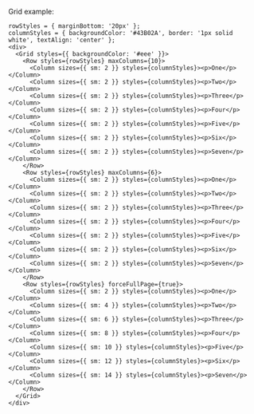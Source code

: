 Grid example:

    rowStyles = { marginBottom: '20px' };
    columnStyles = { backgroundColor: '#43B02A', border: '1px solid white', textAlign: 'center' };
    <div>
      <Grid styles={{ backgroundColor: '#eee' }}>
        <Row styles={rowStyles} maxColumns={10}>
          <Column sizes={{ sm: 2 }} styles={columnStyles}><p>One</p></Column>
          <Column sizes={{ sm: 2 }} styles={columnStyles}><p>Two</p></Column>
          <Column sizes={{ sm: 2 }} styles={columnStyles}><p>Three</p></Column>
          <Column sizes={{ sm: 2 }} styles={columnStyles}><p>Four</p></Column>
          <Column sizes={{ sm: 2 }} styles={columnStyles}><p>Five</p></Column>
          <Column sizes={{ sm: 2 }} styles={columnStyles}><p>Six</p></Column>
          <Column sizes={{ sm: 2 }} styles={columnStyles}><p>Seven</p></Column>
        </Row>
        <Row styles={rowStyles} maxColumns={6}>
          <Column sizes={{ sm: 2 }} styles={columnStyles}><p>One</p></Column>
          <Column sizes={{ sm: 2 }} styles={columnStyles}><p>Two</p></Column>
          <Column sizes={{ sm: 2 }} styles={columnStyles}><p>Three</p></Column>
          <Column sizes={{ sm: 2 }} styles={columnStyles}><p>Four</p></Column>
          <Column sizes={{ sm: 2 }} styles={columnStyles}><p>Five</p></Column>
          <Column sizes={{ sm: 2 }} styles={columnStyles}><p>Six</p></Column>
          <Column sizes={{ sm: 2 }} styles={columnStyles}><p>Seven</p></Column>
        </Row>
        <Row styles={rowStyles} forceFullPage={true}>
          <Column sizes={{ sm: 2 }} styles={columnStyles}><p>One</p></Column>
          <Column sizes={{ sm: 4 }} styles={columnStyles}><p>Two</p></Column>
          <Column sizes={{ sm: 6 }} styles={columnStyles}><p>Three</p></Column>
          <Column sizes={{ sm: 8 }} styles={columnStyles}><p>Four</p></Column>
          <Column sizes={{ sm: 10 }} styles={columnStyles}><p>Five</p></Column>
          <Column sizes={{ sm: 12 }} styles={columnStyles}><p>Six</p></Column>
          <Column sizes={{ sm: 14 }} styles={columnStyles}><p>Seven</p></Column>
        </Row>
      </Grid>
    </div>
